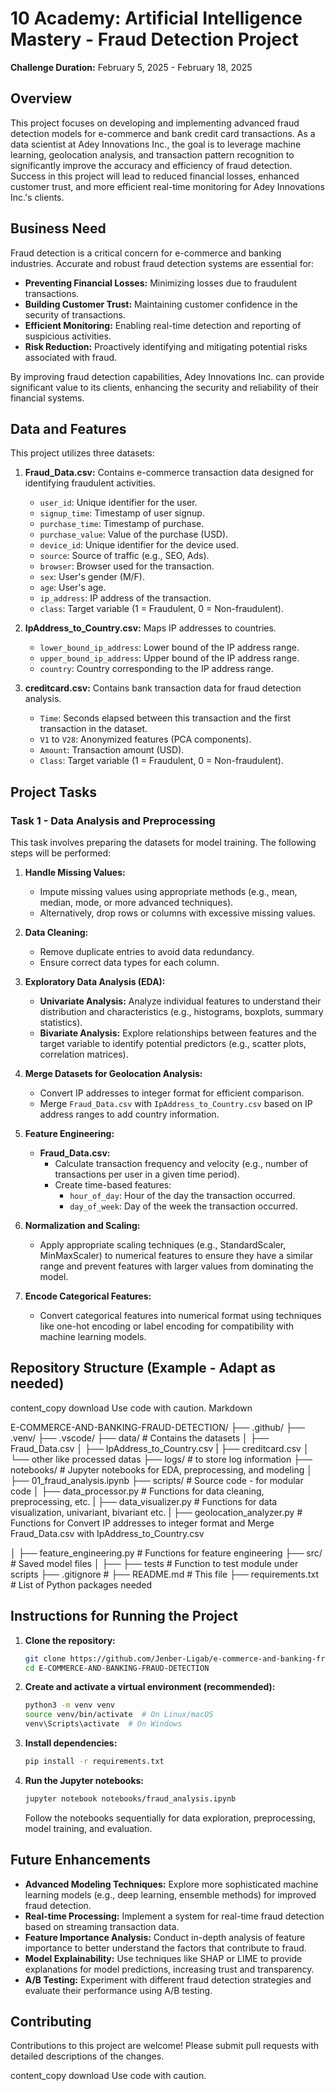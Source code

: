 # 10 Academy: Artificial Intelligence Mastery - Fraud Detection Project

**Challenge Duration:** February 5, 2025 - February 18, 2025

## Overview

This project focuses on developing and implementing advanced fraud detection models for e-commerce and bank credit card transactions.  As a data scientist at Adey Innovations Inc., the goal is to leverage machine learning, geolocation analysis, and transaction pattern recognition to significantly improve the accuracy and efficiency of fraud detection.  Success in this project will lead to reduced financial losses, enhanced customer trust, and more efficient real-time monitoring for Adey Innovations Inc.'s clients.

## Business Need

Fraud detection is a critical concern for e-commerce and banking industries.  Accurate and robust fraud detection systems are essential for:

*   **Preventing Financial Losses:** Minimizing losses due to fraudulent transactions.
*   **Building Customer Trust:** Maintaining customer confidence in the security of transactions.
*   **Efficient Monitoring:** Enabling real-time detection and reporting of suspicious activities.
*   **Risk Reduction:** Proactively identifying and mitigating potential risks associated with fraud.

By improving fraud detection capabilities, Adey Innovations Inc. can provide significant value to its clients, enhancing the security and reliability of their financial systems.

## Data and Features

This project utilizes three datasets:

1.  **Fraud_Data.csv:**  Contains e-commerce transaction data designed for identifying fraudulent activities.

    *   `user_id`: Unique identifier for the user.
    *   `signup_time`: Timestamp of user signup.
    *   `purchase_time`: Timestamp of purchase.
    *   `purchase_value`: Value of the purchase (USD).
    *   `device_id`: Unique identifier for the device used.
    *   `source`: Source of traffic (e.g., SEO, Ads).
    *   `browser`: Browser used for the transaction.
    *   `sex`: User's gender (M/F).
    *   `age`: User's age.
    *   `ip_address`: IP address of the transaction.
    *   `class`: Target variable (1 = Fraudulent, 0 = Non-fraudulent).

2.  **IpAddress_to_Country.csv:**  Maps IP addresses to countries.

    *   `lower_bound_ip_address`: Lower bound of the IP address range.
    *   `upper_bound_ip_address`: Upper bound of the IP address range.
    *   `country`: Country corresponding to the IP address range.

3.  **creditcard.csv:**  Contains bank transaction data for fraud detection analysis.

    *   `Time`: Seconds elapsed between this transaction and the first transaction in the dataset.
    *   `V1` to `V28`: Anonymized features (PCA components).
    *   `Amount`: Transaction amount (USD).
    *   `Class`: Target variable (1 = Fraudulent, 0 = Non-fraudulent).

## Project Tasks

### Task 1 - Data Analysis and Preprocessing

This task involves preparing the datasets for model training.  The following steps will be performed:

1.  **Handle Missing Values:**
    *   Impute missing values using appropriate methods (e.g., mean, median, mode, or more advanced techniques).
    *   Alternatively, drop rows or columns with excessive missing values.

2.  **Data Cleaning:**
    *   Remove duplicate entries to avoid data redundancy.
    *   Ensure correct data types for each column.

3.  **Exploratory Data Analysis (EDA):**
    *   **Univariate Analysis:** Analyze individual features to understand their distribution and characteristics (e.g., histograms, boxplots, summary statistics).
    *   **Bivariate Analysis:** Explore relationships between features and the target variable to identify potential predictors (e.g., scatter plots, correlation matrices).

4.  **Merge Datasets for Geolocation Analysis:**
    *   Convert IP addresses to integer format for efficient comparison.
    *   Merge `Fraud_Data.csv` with `IpAddress_to_Country.csv` based on IP address ranges to add country information.

5.  **Feature Engineering:**
    *   **Fraud_Data.csv:**
        *   Calculate transaction frequency and velocity (e.g., number of transactions per user in a given time period).
        *   Create time-based features:
            *   `hour_of_day`: Hour of the day the transaction occurred.
            *   `day_of_week`: Day of the week the transaction occurred.

6.  **Normalization and Scaling:**
    *   Apply appropriate scaling techniques (e.g., StandardScaler, MinMaxScaler) to numerical features to ensure they have a similar range and prevent features with larger values from dominating the model.

7.  **Encode Categorical Features:**
    *   Convert categorical features into numerical format using techniques like one-hot encoding or label encoding for compatibility with machine learning models.

## Repository Structure (Example - Adapt as needed)
content_copy
download
Use code with caution.
Markdown

E-COMMERCE-AND-BANKING-FRAUD-DETECTION/
├── .github/
├── .venv/
├── .vscode/
├── data/ # Contains the datasets
│ ├── Fraud_Data.csv
│ ├── IpAddress_to_Country.csv
| ├── creditcard.csv
│ └── other like processed datas
├── logs/ # to store log information
├── notebooks/ # Jupyter notebooks for EDA, preprocessing, and modeling
│ ├── 01_fraud_analysis.ipynb
├── scripts/ # Source code - for modular code
│ ├── data_processor.py # Functions for data cleaning, preprocessing, etc.
| ├── data_visualizer.py # Functions for data visualization, univariant, bivariant etc.
| ├── geolocation_analyzer.py # Functions for Convert IP addresses to integer format and Merge Fraud_Data.csv with IpAddress_to_Country.csv

│ ├── feature_engineering.py # Functions for feature engineering
├── src/ # Saved model files
│ ├──
├── tests # Function to test module under scripts
├── .gitignore #
├── README.md # This file
├── requirements.txt # List of Python packages needed

## Instructions for Running the Project

1.  **Clone the repository:**

    ```bash
    git clone https://github.com/Jenber-Ligab/e-commerce-and-banking-fraud-detection
    cd E-COMMERCE-AND-BANKING-FRAUD-DETECTION
    ```

2.  **Create and activate a virtual environment (recommended):**

    ```bash
    python3 -m venv venv
    source venv/bin/activate  # On Linux/macOS
    venv\Scripts\activate  # On Windows
    ```

3.  **Install dependencies:**

    ```bash
    pip install -r requirements.txt
    ```

4.  **Run the Jupyter notebooks:**

    ```bash
    jupyter notebook notebooks/fraud_analysis.ipynb
    ```

    Follow the notebooks sequentially for data exploration, preprocessing, model training, and evaluation.

## Future Enhancements

*   **Advanced Modeling Techniques:** Explore more sophisticated machine learning models (e.g., deep learning, ensemble methods) for improved fraud detection.
*   **Real-time Processing:**  Implement a system for real-time fraud detection based on streaming transaction data.
*   **Feature Importance Analysis:** Conduct in-depth analysis of feature importance to better understand the factors that contribute to fraud.
*   **Model Explainability:**  Use techniques like SHAP or LIME to provide explanations for model predictions, increasing trust and transparency.
*   **A/B Testing:** Experiment with different fraud detection strategies and evaluate their performance using A/B testing.

## Contributing

Contributions to this project are welcome! Please submit pull requests with detailed descriptions of the changes.

content_copy
download
Use code with caution.